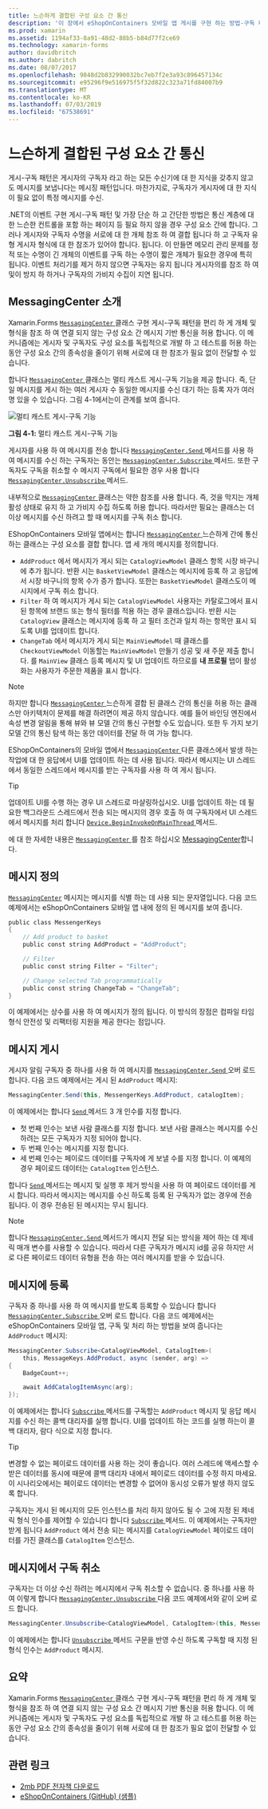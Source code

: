 ```yaml
---
title: 느슨하게 결합된 구성 요소 간 통신
description: '이 장에서 eShopOnContainers 모바일 앱 게시를 구현 하는 방법-구독 패턴을 편리 하 게 개체 및 형식을 참조 하 여 연결 되지 않는 구성 요소 간 메시지 기반 통신을 허용 '
ms.prod: xamarin
ms.assetid: 1194af33-8a91-48d2-88b5-b84d77f2ce69
ms.technology: xamarin-forms
author: davidbritch
ms.author: dabritch
ms.date: 08/07/2017
ms.openlocfilehash: 9848d2b832990032bc7eb7f2e3a93c896457134c
ms.sourcegitcommit: e95296f9e516975f5f32d822c323a71fd84007b9
ms.translationtype: MT
ms.contentlocale: ko-KR
ms.lasthandoff: 07/03/2019
ms.locfileid: "67538691"
---
```

# <a name="communicating-between-loosely-coupled-components"></a>느슨하게 결합된 구성 요소 간 통신

게시-구독 패턴은 게시자의 구독자 라고 하는 모든 수신기에 대 한 지식을 갖추지 않고도 메시지를 보냅니다는 메시징 패턴입니다. 마찬가지로, 구독자가 게시자에 대 한 지식이 필요 없이 특정 메시지를 수신.

.NET의 이벤트 구현 게시-구독 패턴 및 가장 단순 하 고 간단한 방법은 통신 계층에 대 한 느슨한 컨트롤을 포함 하는 페이지 등 필요 하지 않을 경우 구성 요소 간에 합니다. 그러나 게시자와 구독자 수명을 서로에 대 한 개체 참조 하 여 결합 됩니다 하 고 구독자 유형 게시자 형식에 대 한 참조가 있어야 합니다. 됩니다. 이 만들면 메모리 관리 문제를 정적 또는 수명이 긴 개체의 이벤트를 구독 하는 수명이 짧은 개체가 필요한 경우에 특히 됩니다. 이벤트 처리기를 제거 하지 않으면 구독자는 유지 됩니다 게시자의를 참조 하 여 및이 방지 하 하거나 구독자의 가비지 수집이 지연 됩니다.

## <a name="introduction-to-messagingcenter"></a>MessagingCenter 소개

Xamarin.Forms [ `MessagingCenter` ](xref:Xamarin.Forms.MessagingCenter) 클래스 구현 게시-구독 패턴을 편리 하 게 개체 및 형식을 참조 하 여 연결 되지 않는 구성 요소 간 메시지 기반 통신을 허용 합니다. 이 메커니즘에는 게시자 및 구독자도 구성 요소를 독립적으로 개발 하 고 테스트를 허용 하는 동안 구성 요소 간의 종속성을 줄이기 위해 서로에 대 한 참조가 필요 없이 전달할 수 있습니다.

합니다 [ `MessagingCenter` ](xref:Xamarin.Forms.MessagingCenter) 클래스는 멀티 캐스트 게시-구독 기능을 제공 합니다. 즉, 단일 메시지를 게시 하는 여러 게시자 수 동일한 메시지를 수신 대기 하는 등록 자가 여러 명 있을 수 있습니다. 그림 4-1에서는이 관계를 보여 줍니다.

![](communicating-between-loosely-coupled-components-images/messagingcenter.png "멀티 캐스트 게시-구독 기능")

**그림 4-1:** 멀티 캐스트 게시-구독 기능

게시자를 사용 하 여 메시지를 전송 합니다 [ `MessagingCenter.Send` ](xref:Xamarin.Forms.MessagingCenter.Send*) 메서드를 사용 하 여 메시지를 수신 하는 구독자는 동안는 [ `MessagingCenter.Subscribe` ](xref:Xamarin.Forms.MessagingCenter.Subscribe*) 메서드. 또한 구독자도 구독을 취소할 수 메시지 구독에서 필요한 경우 사용 합니다 [ `MessagingCenter.Unsubscribe` ](xref:Xamarin.Forms.MessagingCenter.Unsubscribe*) 메서드.

내부적으로 [ `MessagingCenter` ](xref:Xamarin.Forms.MessagingCenter) 클래스는 약한 참조를 사용 합니다. 즉, 것을 막지는 개체 활성 상태로 유지 하 고 가비지 수집 하도록 허용 합니다. 따라서만 필요는 클래스는 더 이상 메시지를 수신 하려고 할 때 메시지를 구독 취소 합니다.

EShopOnContainers 모바일 앱에서는 합니다 [ `MessagingCenter` ](xref:Xamarin.Forms.MessagingCenter) 느슨하게 간에 통신 하는 클래스는 구성 요소를 결합 합니다. 앱 세 개의 메시지를 정의합니다.

-   `AddProduct` 에서 메시지가 게시 되는 `CatalogViewModel` 클래스 항목 시장 바구니에 추가 됩니다. 반환 시는 `BasketViewModel` 클래스는 메시지에 등록 하 고 응답에서 시장 바구니의 항목 수가 증가 합니다. 또한는 `BasketViewModel` 클래스도이 메시지에서 구독 취소 합니다.
-   `Filter` 하 여 메시지가 게시 되는 `CatalogViewModel` 사용자는 카탈로그에서 표시 된 항목에 브랜드 또는 형식 필터를 적용 하는 경우 클래스입니다. 반환 시는 `CatalogView` 클래스는 메시지에 등록 하 고 필터 조건과 일치 하는 항목만 표시 되도록 UI를 업데이트 합니다.
-   `ChangeTab` 에서 메시지가 게시 되는 `MainViewModel` 때 클래스를 `CheckoutViewModel` 이동할는 `MainViewModel` 만들기 성공 및 새 주문 제출 합니다. 를 `MainView` 클래스 등록 메시지 및 UI 업데이트 하므로를 **내 프로필** 탭이 활성화는 사용자가 주문한 제품을 표시 합니다.

> [!NOTE]
> 하지만 합니다 [ `MessagingCenter` ](xref:Xamarin.Forms.MessagingCenter) 느슨하게 결합 된 클래스 간의 통신을 허용 하는 클래스만 아키텍처이 문제를 해결 하려면이 제공 하지 않습니다. 예를 들어 바인딩 엔진에서 속성 변경 알림을 통해 뷰와 뷰 모델 간의 통신 구현할 수도 있습니다. 또한 두 가지 보기 모델 간의 통신 탐색 하는 동안 데이터를 전달 하 여 가능 합니다.

EShopOnContainers의 모바일 앱에서 [ `MessagingCenter` ](xref:Xamarin.Forms.MessagingCenter) 다른 클래스에서 발생 하는 작업에 대 한 응답에서 UI를 업데이트 하는 데 사용 됩니다. 따라서 메시지는 UI 스레드에서 동일한 스레드에서 메시지를 받는 구독자를 사용 하 여 게시 됩니다.

> [!TIP]
> 업데이트 UI를 수행 하는 경우 UI 스레드로 마샬링하십시오. UI를 업데이트 하는 데 필요한 백그라운드 스레드에서 전송 되는 메시지의 경우 호출 하 여 구독자에서 UI 스레드에서 메시지를 처리 합니다 [ `Device.BeginInvokeOnMainThread` ](xref:Xamarin.Forms.Device.BeginInvokeOnMainThread(System.Action)) 메서드.

에 대 한 자세한 내용은 [ `MessagingCenter` ](xref:Xamarin.Forms.MessagingCenter)를 참조 하십시오 [MessagingCenter](~/xamarin-forms/app-fundamentals/messaging-center.md)합니다.

## <a name="defining-a-message"></a>메시지 정의

[`MessagingCenter`](xref:Xamarin.Forms.MessagingCenter) 메시지는 메시지를 식별 하는 데 사용 되는 문자열입니다. 다음 코드 예제에서는 eShopOnContainers 모바일 앱 내에 정의 된 메시지를 보여 줍니다.

```csharp
public class MessengerKeys  
{  
    // Add product to basket  
    public const string AddProduct = "AddProduct";  

    // Filter  
    public const string Filter = "Filter";  

    // Change selected Tab programmatically  
    public const string ChangeTab = "ChangeTab";  
}
```

이 예제에서는 상수를 사용 하 여 메시지가 정의 됩니다. 이 방식의 장점은 컴파일 타임 형식 안전성 및 리팩터링 지원을 제공 한다는 점입니다.

## <a name="publishing-a-message"></a>메시지 게시

게시자 알림 구독자 중 하나를 사용 하 여 메시지를 [ `MessagingCenter.Send` ](xref:Xamarin.Forms.MessagingCenter.Send*) 오버 로드 합니다. 다음 코드 예제에서는 게시 된 `AddProduct` 메시지:

```csharp
MessagingCenter.Send(this, MessengerKeys.AddProduct, catalogItem);
```

이 예제에서는 합니다 [ `Send` ](xref:Xamarin.Forms.MessagingCenter.Send*) 메서드 3 개 인수를 지정 합니다.

-   첫 번째 인수는 보낸 사람 클래스를 지정 합니다. 보낸 사람 클래스는 메시지를 수신 하려는 모든 구독자가 지정 되어야 합니다.
-   두 번째 인수는 메시지를 지정 합니다.
-   세 번째 인수는 페이로드 데이터를 구독자에 게 보낼 수를 지정 합니다. 이 예제의 경우 페이로드 데이터는 `CatalogItem` 인스턴스.

합니다 [ `Send` ](xref:Xamarin.Forms.MessagingCenter.Send*) 메서드는 메시지 및 실행 후 제거 방식을 사용 하 여 페이로드 데이터를 게시 합니다. 따라서 메시지는 메시지를 수신 하도록 등록 된 구독자가 없는 경우에 전송 됩니다. 이 경우 전송된 된 메시지는 무시 됩니다.

> [!NOTE]
> 합니다 [ `MessagingCenter.Send` ](xref:Xamarin.Forms.MessagingCenter.Send*) 메서드가 메시지 전달 되는 방식을 제어 하는 데 제네릭 매개 변수를 사용할 수 있습니다. 따라서 다른 구독자가 메시지 id를 공유 하지만 서로 다른 페이로드 데이터 유형을 전송 하는 여러 메시지를 받을 수 있습니다.

## <a name="subscribing-to-a-message"></a>메시지에 등록

구독자 중 하나를 사용 하 여 메시지를 받도록 등록할 수 있습니다 합니다 [ `MessagingCenter.Subscribe` ](xref:Xamarin.Forms.MessagingCenter.Subscribe*) 오버 로드 합니다. 다음 코드 예제에서는 eShopOnContainers 모바일 앱, 구독 및 처리 하는 방법을 보여 줍니다는 `AddProduct` 메시지:

```csharp
MessagingCenter.Subscribe<CatalogViewModel, CatalogItem>(  
    this, MessageKeys.AddProduct, async (sender, arg) =>  
{  
    BadgeCount++;  

    await AddCatalogItemAsync(arg);  
});
```

이 예제에서는 합니다 [ `Subscribe` ](xref:Xamarin.Forms.MessagingCenter.Subscribe*) 메서드를 구독할는 `AddProduct` 메시지 및 응답 메시지를 수신 하는 콜백 대리자를 실행 합니다. UI를 업데이트 하는 코드를 실행 하는이 콜백 대리자, 람다 식으로 지정 합니다.

> [!TIP]
> 변경할 수 없는 페이로드 데이터를 사용 하는 것이 좋습니다. 여러 스레드에 액세스할 수 받은 데이터를 동시에 때문에 콜백 대리자 내에서 페이로드 데이터를 수정 하지 마세요. 이 시나리오에서는 페이로드 데이터는 변경할 수 없어야 동시성 오류가 발생 하지 않도록 합니다.

구독자는 게시 된 메시지의 모든 인스턴스를 처리 하지 않아도 될 수 고에 지정 된 제네릭 형식 인수를 제어할 수 있습니다 합니다 [ `Subscribe` ](xref:Xamarin.Forms.MessagingCenter.Subscribe*) 메서드. 이 예제에서는 구독자만 받게 됩니다 `AddProduct` 에서 전송 되는 메시지를 `CatalogViewModel` 페이로드 데이터를 가진 클래스를 `CatalogItem` 인스턴스.

## <a name="unsubscribing-from-a-message"></a>메시지에서 구독 취소

구독자는 더 이상 수신 하려는 메시지에서 구독 취소할 수 없습니다. 중 하나를 사용 하 여 이렇게 합니다 [ `MessagingCenter.Unsubscribe` ](xref:Xamarin.Forms.MessagingCenter.Unsubscribe*) 다음 코드 예제에서와 같이 오버 로드 합니다.

```csharp
MessagingCenter.Unsubscribe<CatalogViewModel, CatalogItem>(this, MessengerKeys.AddProduct);
```

이 예제에서는 합니다 [ `Unsubscribe` ](xref:Xamarin.Forms.MessagingCenter.Unsubscribe*) 메서드 구문을 반영 수신 하도록 구독할 때 지정 된 형식 인수는 `AddProduct` 메시지.

## <a name="summary"></a>요약

Xamarin.Forms [ `MessagingCenter` ](xref:Xamarin.Forms.MessagingCenter) 클래스 구현 게시-구독 패턴을 편리 하 게 개체 및 형식을 참조 하 여 연결 되지 않는 구성 요소 간 메시지 기반 통신을 허용 합니다. 이 메커니즘에는 게시자 및 구독자도 구성 요소를 독립적으로 개발 하 고 테스트를 허용 하는 동안 구성 요소 간의 종속성을 줄이기 위해 서로에 대 한 참조가 필요 없이 전달할 수 있습니다.


## <a name="related-links"></a>관련 링크

- [2mb PDF 전자책 다운로드](https://aka.ms/xamarinpatternsebook)
- [eShopOnContainers (GitHub) (샘플)](https://github.com/dotnet-architecture/eShopOnContainers)
